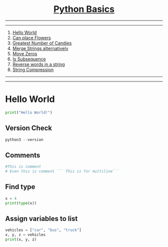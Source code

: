 <a name="readme-top"></a>


<div align="center">
<!-- Title: -->
<h1><a href="https://github.com/skthati/python-basics/edit/main/basics/readme.md">Python Basics</a> </h1>
</div>

<!-- Table of contents -->
<hr>
<hr>
<ol>
    <li><a href="#hello-world">Hello World</a></li>
    <li><a href="#can-place-flowers">Can place Flowers</a></li>
    <li><a href="#greatest-no-candies">Greatest Number of Candies</a></li>
    <li><a href="#merge-strings-alternatively">Merge Strings alternatively</a></li>
    <li><a href="#move-zeros">Move Zeros</a></li>
    <li><a href="#is-subsequence">Is Subsequence</a></li>
    <li><a href="#reverse-words-in-a-string">Reverse words in a string</a></li>
    <li><a href="#string-compression">String Compression</a></li>
</ol>
<hr>
<hr>


# Hello World <a name="hello-world"></a>

```Python
print("Hello World!")
```

## Version Check <a name="version-check"></a>
```Python
python3 --version
```

## Comments <a name="comments"></a>
```Python
#This is comment
# Even this is comment ``` This is for multiline```
```
## Find type
```Python
x = 4
print(type(x))
```
## Assign variables to list
```Python
vehicles = ["car", "bus", "truck"]
x, y, z = vehicles
print(x, y, z)
```


